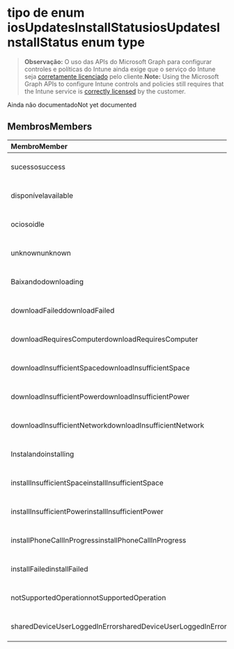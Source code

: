 # <a name="iosupdatesinstallstatus-enum-type"></a><span data-ttu-id="2383e-101">tipo de enum iosUpdatesInstallStatus</span><span class="sxs-lookup"><span data-stu-id="2383e-101">iosUpdatesInstallStatus enum type</span></span>

> <span data-ttu-id="2383e-102">**Observação:** O uso das APIs do Microsoft Graph para configurar controles e políticas do Intune ainda exige que o serviço do Intune seja [corretamente licenciado](https://go.microsoft.com/fwlink/?linkid=839381) pelo cliente.</span><span class="sxs-lookup"><span data-stu-id="2383e-102">**Note:** Using the Microsoft Graph APIs to configure Intune controls and policies still requires that the Intune service is [correctly licensed](https://go.microsoft.com/fwlink/?linkid=839381) by the customer.</span></span>

<span data-ttu-id="2383e-103">Ainda não documentado</span><span class="sxs-lookup"><span data-stu-id="2383e-103">Not yet documented</span></span>
## <a name="members"></a><span data-ttu-id="2383e-104">Membros</span><span class="sxs-lookup"><span data-stu-id="2383e-104">Members</span></span>
|<span data-ttu-id="2383e-105">Membro</span><span class="sxs-lookup"><span data-stu-id="2383e-105">Member</span></span>|<span data-ttu-id="2383e-106">Valor</span><span class="sxs-lookup"><span data-stu-id="2383e-106">Value</span></span>|<span data-ttu-id="2383e-107">Descrição</span><span class="sxs-lookup"><span data-stu-id="2383e-107">Description</span></span>|
|:---|:---|:---|
|<span data-ttu-id="2383e-108">sucesso</span><span class="sxs-lookup"><span data-stu-id="2383e-108">success</span></span>|<span data-ttu-id="2383e-109">0</span><span class="sxs-lookup"><span data-stu-id="2383e-109">0</span></span>|<span data-ttu-id="2383e-110">Ainda não documentado</span><span class="sxs-lookup"><span data-stu-id="2383e-110">Not yet documented</span></span>|
|<span data-ttu-id="2383e-111">disponível</span><span class="sxs-lookup"><span data-stu-id="2383e-111">available</span></span>|<span data-ttu-id="2383e-112">1</span><span class="sxs-lookup"><span data-stu-id="2383e-112">1</span></span>|<span data-ttu-id="2383e-113">Ainda não documentado</span><span class="sxs-lookup"><span data-stu-id="2383e-113">Not yet documented</span></span>|
|<span data-ttu-id="2383e-114">ocioso</span><span class="sxs-lookup"><span data-stu-id="2383e-114">idle</span></span>|<span data-ttu-id="2383e-115">2</span><span class="sxs-lookup"><span data-stu-id="2383e-115">2</span></span>|<span data-ttu-id="2383e-116">Ainda não documentado</span><span class="sxs-lookup"><span data-stu-id="2383e-116">Not yet documented</span></span>|
|<span data-ttu-id="2383e-117">unknown</span><span class="sxs-lookup"><span data-stu-id="2383e-117">unknown</span></span>|<span data-ttu-id="2383e-118">3</span><span class="sxs-lookup"><span data-stu-id="2383e-118">3</span></span>|<span data-ttu-id="2383e-119">Ainda não documentado</span><span class="sxs-lookup"><span data-stu-id="2383e-119">Not yet documented</span></span>|
|<span data-ttu-id="2383e-120">Baixando</span><span class="sxs-lookup"><span data-stu-id="2383e-120">downloading</span></span>|<span data-ttu-id="2383e-121">-2016330712</span><span class="sxs-lookup"><span data-stu-id="2383e-121">-2016330712</span></span>|<span data-ttu-id="2383e-122">Ainda não documentado</span><span class="sxs-lookup"><span data-stu-id="2383e-122">Not yet documented</span></span>|
|<span data-ttu-id="2383e-123">downloadFailed</span><span class="sxs-lookup"><span data-stu-id="2383e-123">downloadFailed</span></span>|<span data-ttu-id="2383e-124">-2016330711</span><span class="sxs-lookup"><span data-stu-id="2383e-124">-2016330711</span></span>|<span data-ttu-id="2383e-125">Ainda não documentado</span><span class="sxs-lookup"><span data-stu-id="2383e-125">Not yet documented</span></span>|
|<span data-ttu-id="2383e-126">downloadRequiresComputer</span><span class="sxs-lookup"><span data-stu-id="2383e-126">downloadRequiresComputer</span></span>|<span data-ttu-id="2383e-127">-2016330710</span><span class="sxs-lookup"><span data-stu-id="2383e-127">-2016330710</span></span>|<span data-ttu-id="2383e-128">Ainda não documentado</span><span class="sxs-lookup"><span data-stu-id="2383e-128">Not yet documented</span></span>|
|<span data-ttu-id="2383e-129">downloadInsufficientSpace</span><span class="sxs-lookup"><span data-stu-id="2383e-129">downloadInsufficientSpace</span></span>|<span data-ttu-id="2383e-130">-2016330709</span><span class="sxs-lookup"><span data-stu-id="2383e-130">-2016330709</span></span>|<span data-ttu-id="2383e-131">Ainda não documentado</span><span class="sxs-lookup"><span data-stu-id="2383e-131">Not yet documented</span></span>|
|<span data-ttu-id="2383e-132">downloadInsufficientPower</span><span class="sxs-lookup"><span data-stu-id="2383e-132">downloadInsufficientPower</span></span>|<span data-ttu-id="2383e-133">-2016330708</span><span class="sxs-lookup"><span data-stu-id="2383e-133">-2016330708</span></span>|<span data-ttu-id="2383e-134">Ainda não documentado</span><span class="sxs-lookup"><span data-stu-id="2383e-134">Not yet documented</span></span>|
|<span data-ttu-id="2383e-135">downloadInsufficientNetwork</span><span class="sxs-lookup"><span data-stu-id="2383e-135">downloadInsufficientNetwork</span></span>|<span data-ttu-id="2383e-136">-2016330707</span><span class="sxs-lookup"><span data-stu-id="2383e-136">-2016330707</span></span>|<span data-ttu-id="2383e-137">Ainda não documentado</span><span class="sxs-lookup"><span data-stu-id="2383e-137">Not yet documented</span></span>|
|<span data-ttu-id="2383e-138">Instalando</span><span class="sxs-lookup"><span data-stu-id="2383e-138">installing</span></span>|<span data-ttu-id="2383e-139">-2016330706</span><span class="sxs-lookup"><span data-stu-id="2383e-139">-2016330706</span></span>|<span data-ttu-id="2383e-140">Ainda não documentado</span><span class="sxs-lookup"><span data-stu-id="2383e-140">Not yet documented</span></span>|
|<span data-ttu-id="2383e-141">installInsufficientSpace</span><span class="sxs-lookup"><span data-stu-id="2383e-141">installInsufficientSpace</span></span>|<span data-ttu-id="2383e-142">-2016330705</span><span class="sxs-lookup"><span data-stu-id="2383e-142">-2016330705</span></span>|<span data-ttu-id="2383e-143">Ainda não documentado</span><span class="sxs-lookup"><span data-stu-id="2383e-143">Not yet documented</span></span>|
|<span data-ttu-id="2383e-144">installInsufficientPower</span><span class="sxs-lookup"><span data-stu-id="2383e-144">installInsufficientPower</span></span>|<span data-ttu-id="2383e-145">-2016330704</span><span class="sxs-lookup"><span data-stu-id="2383e-145">-2016330704</span></span>|<span data-ttu-id="2383e-146">Ainda não documentado</span><span class="sxs-lookup"><span data-stu-id="2383e-146">Not yet documented</span></span>|
|<span data-ttu-id="2383e-147">installPhoneCallInProgress</span><span class="sxs-lookup"><span data-stu-id="2383e-147">installPhoneCallInProgress</span></span>|<span data-ttu-id="2383e-148">-2016330703</span><span class="sxs-lookup"><span data-stu-id="2383e-148">-2016330703</span></span>|<span data-ttu-id="2383e-149">Ainda não documentado</span><span class="sxs-lookup"><span data-stu-id="2383e-149">Not yet documented</span></span>|
|<span data-ttu-id="2383e-150">installFailed</span><span class="sxs-lookup"><span data-stu-id="2383e-150">installFailed</span></span>|<span data-ttu-id="2383e-151">-2016330702</span><span class="sxs-lookup"><span data-stu-id="2383e-151">-2016330702</span></span>|<span data-ttu-id="2383e-152">Ainda não documentado</span><span class="sxs-lookup"><span data-stu-id="2383e-152">Not yet documented</span></span>|
|<span data-ttu-id="2383e-153">notSupportedOperation</span><span class="sxs-lookup"><span data-stu-id="2383e-153">notSupportedOperation</span></span>|<span data-ttu-id="2383e-154">-2016330701</span><span class="sxs-lookup"><span data-stu-id="2383e-154">-2016330701</span></span>|<span data-ttu-id="2383e-155">Ainda não documentado</span><span class="sxs-lookup"><span data-stu-id="2383e-155">Not yet documented</span></span>|
|<span data-ttu-id="2383e-156">sharedDeviceUserLoggedInError</span><span class="sxs-lookup"><span data-stu-id="2383e-156">sharedDeviceUserLoggedInError</span></span>|<span data-ttu-id="2383e-157">-2016330699</span><span class="sxs-lookup"><span data-stu-id="2383e-157">-2016330699</span></span>|<span data-ttu-id="2383e-158">Ainda não documentado</span><span class="sxs-lookup"><span data-stu-id="2383e-158">Not yet documented</span></span>|



